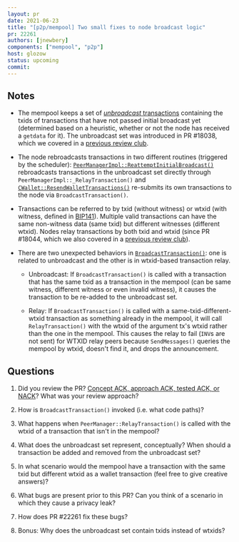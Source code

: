 ```yaml
---
layout: pr
date: 2021-06-23
title: "[p2p/mempool] Two small fixes to node broadcast logic"
pr: 22261
authors: [jnewbery]
components: ["mempool", "p2p"]
host: glozow
status: upcoming
commit:
---
```


## Notes

- The mempool keeps a set of [_unbroadcast_
  transactions](https://github.com/bitcoin/bitcoin/blob/0844084c13af36c45a0e4fc49fc0c6c0d9513406/src/txmempool.h#L586)
containing the txids of transactions that have not passed initial broadcast yet (determined based on
a heuristic, whether or not the node
has received a `getdata` for it). The unbroadcast set was introduced in PR #18038, which we covered
in a [previous review club](/18038).

- The node rebroadcasts transactions in two different routines (triggered by the scheduler):
  [`PeerManagerImpl::ReattemptInitialBroadcast()`](https://github.com/bitcoin/bitcoin/blob/0844084c13af36c45a0e4fc49fc0c6c0d9513406/src/net_processing.cpp#L1099)
rebroadcasts transactions in the unbroadcast set directly through
`PeerManagerImpl::_RelayTransaction()` and
[`CWallet::ResendWalletTransactions()`](https://github.com/bitcoin/bitcoin/blob/0844084c13af36c45a0e4fc49fc0c6c0d9513406/src/wallet/wallet.cpp#L1745)
re-submits its own transactions to the node via `BroadcastTransaction()`.

- Transactions can be referred to by txid (without witness) or wtxid (with witness, defined in
  [BIP141](https://github.com/bitcoin/bips/blob/master/bip-0141.mediawiki#specification)).  Multiple
valid transactions can have the same non-witness data (same txid) but different witnesses (different
wtxid). Nodes relay transactions by both txid and wtxid (since PR #18044, which we also covered in a
[previous review club](/18044)).

- There are two unexpected behaviors in
  [`BroadcastTransaction()`](https://github.com/bitcoin/bitcoin/blob/0844084c13af36c45a0e4fc49fc0c6c0d9513406/src/node/transaction.cpp#L29):
one is related to unbroadcast and the other is in wtxid-based transaction relay.

	- Unbroadcast: If `BroadcastTransaction()` is called with a transaction that has the same
	  txid as a transaction in the mempool (can be same witness, different witness or even
invalid witness), it causes the transaction to be re-added to the unbroadcast set.

	- Relay: If `BroadcastTransaction()` is called with a same-txid-different-wtxid transaction
	  as something already in the mempool, it will call `RelayTransaction()` with the wtxid of
the argument tx's wtxid rather than the one in the mempool. This causes the relay to fail (`INV`s
are not sent) for WTXID relay peers because `SendMessages()` queries the mempool by wtxid, doesn't
find it, and drops the announcement.


## Questions

1. Did you review the PR? [Concept ACK, approach ACK, tested ACK, or
NACK](https://github.com/bitcoin/bitcoin/blob/master/CONTRIBUTING.md#peer-review)?  What was your
review approach?

2. How is `BroadcastTransaction()` invoked (i.e. what code paths)?

3. What happens when `PeerManager::RelayTransaction()` is called with the wtxid of a transaction
that isn't in the mempool?

4. What does the unbroadcast set represent, conceptually? When should a transaction be added and
removed from the unbroadcast set?

5. In what scenario would the mempool have a transaction with the same txid but different wtxid as a
wallet transaction (feel free to give creative answers)?

6. What bugs are present prior to this PR? Can you think of a scenario in which they cause a privacy
leak?

7. How does PR #22261 fix these bugs?

8. Bonus: Why does the unbroadcast set contain txids instead of wtxids?

<!-- TODO: After meeting, uncomment and add meeting log between the irc tags
## Meeting Log

{% irc %}
{% endirc %}
-->
